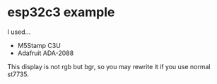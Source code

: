 # esp32c3 example

I used...
* M5Stamp C3U
* Adafruit ADA-2088

This display is not rgb but bgr, so you may rewrite it if you use normal st7735.

